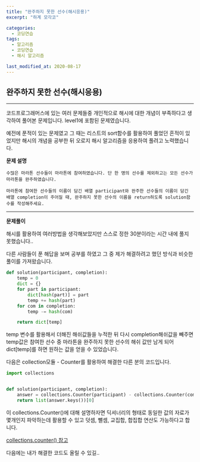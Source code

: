 ```yaml
---
title: "완주하지 못한 선수(해시응용)"
excerpt: "하계 모각코"

categories:
  - 코딩연습
tags:
  - 알고리즘
  - 코딩연습
  - 해시 알고리즘

last_modified_at: 2020-08-17
---
```

## 완주하지 못한 선수(해시응용)
---
코드프로그래머스에 있는 여러 문제들중 개인적으로 해시에 대한 개념이 부족하다고 생각하여 풀어본 문제입니다. level1에 포함된 문제였습니다.

예전에 푼적이 있는 문제였고 그 때는 리스트의 sort함수를 활용하여 풀었던 흔적이 있었지만 해시의 개념을 공부한 뒤 오로지 해시 알고리즘을 응용하여 풀려고 노력했습니다.

**문제 설명**
```
수많은 마라톤 선수들이 마라톤에 참여하였습니다. 단 한 명의 선수를 제외하고는 모든 선수가 마라톤을 완주하였습니다.

마라톤에 참여한 선수들의 이름이 담긴 배열 participant와 완주한 선수들의 이름이 담긴 배열 completion이 주어질 때, 완주하지 못한 선수의 이름을 return하도록 solution함수를 작성해주세요.
```
***

**문제풀이**

해시를 활용하여 여러방법을 생각해보았지만 스스로 정한 30분이라는 시간 내에 풀지 못했습니다..

다른 사람들이 푼 해답을 보며 공부를 하였고 그 중 제가 해결하려고 했던 방식과 비슷한 풀이를 가져왔습니다.

```python
def solution(participant, completion):
    temp = 0
    dict = {}
    for part in participant:
        dict[hash(part)] = part
        temp += hash(part)
    for com in completion:
        temp -= hash(com)

    return dict[temp]
```

temp 변수를 활용해서 더해진 해쉬값들을 누적한 뒤 다시 completion해쉬값을 빼주면 temp값은 참여한 선수 중 마라톤을 완주하지 못한 선수의 해쉬 값만 남게 되어 dict[temp]를 하면 원하는 값을 얻을 수 있었습니다.

다음은 collection모듈 - Counter를 활용하여 해결한 다른 분의 코드입니다.

```python
import collections


def solution(participant, completion):
    answer = collections.Counter(participant) - collections.Counter(completion)
    return list(answer.keys())[0]
```

이 collections.Counter()에 대해 설명하자면 딕셔너리의 형태로 동일한 값의 자료가 몇개인지 파악하는데 활용할 수 있고 덧셈, 뺄셈, 교집합, 합집합 연산도 가능하다고 합니다.

[collections.counter() 참고](https://docs.python.org/3/library/collections.html)

다음에는 내가 해결한 코드도 올릴 수 있길..
